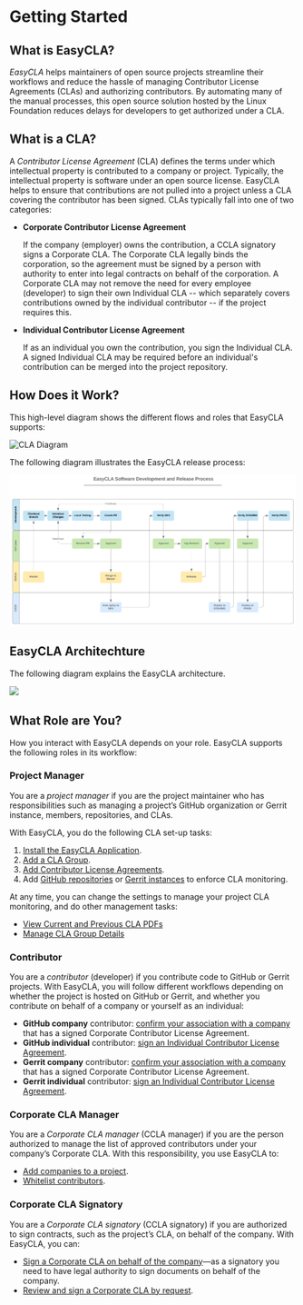 # Getting Started

## What is EasyCLA?

_EasyCLA_ helps maintainers of open source projects streamline their workflows and reduce the hassle of managing Contributor License Agreements \(CLAs\) and authorizing contributors. By automating many of the manual processes, this open source solution hosted by the Linux Foundation reduces delays for developers to get authorized under a CLA.

## What is a CLA?

A _Contributor License Agreement_ \(CLA\) defines the terms under which intellectual property is contributed to a company or project. Typically, the intellectual property is software under an open source license. EasyCLA helps to ensure that contributions are not pulled into a project unless a CLA covering the contributor has been signed. CLAs typically fall into one of two categories:

* **Corporate Contributor License Agreement**

  If the company \(employer\) owns the contribution, a CCLA signatory signs a Corporate CLA. The Corporate CLA legally binds the corporation, so the agreement must be signed by a person with authority to enter into legal contracts on behalf of the corporation. A Corporate CLA may not remove the need for every employee \(developer\) to sign their own Individual CLA -- which separately covers contributions owned by the individual contributor -- if the project requires this.

* **Individual Contributor License Agreement**

  If as an individual you own the contribution, you sign the Individual CLA. A signed Individual CLA may be required before an individual's contribution can be merged into the project repository.

## How Does it Work?

This high-level diagram shows the different flows and roles that EasyCLA supports:

![CLA Diagram](../.gitbook/assets/cla_diagram_v8.png)

The following diagram illustrates the EasyCLA release process:

![CLA Release Process](../.gitbook/assets/easycla_software_development_and_release_process.png)

## EasyCLA Architechture

The following diagram explains the EasyCLA architecture.

![](../.gitbook/assets/architecture-overview.png)

## What Role are You?

How you interact with EasyCLA depends on your role. EasyCLA supports the following roles in its workflow:

### Project Manager

You are a _project manager_ if you are the project maintainer who has responsibilities such as managing a project’s GitHub organization or Gerrit instance, members, repositories, and CLAs.

With EasyCLA, you do the following CLA set-up tasks:

1. [Install the EasyCLA Application](project-managers/install-the-easycla-application.md).
2. [Add a CLA Group](project-managers/add-a-cla-group.md).
3. [Add Contributor License Agreements](project-managers/add-contributor-license-agreements.md).
4. Add [GitHub repositories](project-managers/add-github-repositories-to-cla-monitoring-or-remove-them-from-cla-monitoring.md) or [Gerrit instances](project-managers/add-gerrit-instances-to-cla-monitoring-or-delete-them-from-cla-monitoring.md) to enforce CLA monitoring.

At any time, you can change the settings to manage your project CLA monitoring, and do other management tasks:

* [View Current and Previous CLA PDFs](project-managers/view-current-and-previous-cla-pdfs.md)
* [Manage CLA Group Details](project-managers/manage-cla-group-details.md)

### Contributor

You are a _contributor_ \(developer\) if you contribute code to GitHub or Gerrit projects. With EasyCLA, you will follow different workflows depending on whether the project is hosted on GitHub or Gerrit, and whether you contribute on behalf of a company or yourself as an individual:

* **GitHub company** contributor: [confirm your association with a company ](contributors/contribute-to-a-github-company-project.md) that has a signed Corporate Contributor License Agreement.
* **GitHub individual** contributor: [sign an Individual Contributor License Agreement](contributors/sign-a-cla-as-an-individual-contributor-to-github.md).
* **Gerrit company** contributor: [confirm your association with a company ](contributors/contribute-to-a-gerrit-project.md)that has a signed Corporate Contributor License Agreement.
* **Gerrit individual** contributor: [sign an Individual Contributor License Agreement](contributors/contribute-to-a-gerrit-project.md).

### Corporate CLA Manager

You are a _Corporate CLA manager_ \(CCLA manager\) if you are the person authorized to manage the list of approved contributors under your company’s Corporate CLA. With this responsibility, you use EasyCLA to:

* [Add companies to a project](ccla-managers-and-ccla-signatories/add-a-company-to-a-project.md).
* [Whitelist contributors](ccla-managers-and-ccla-signatories/whitelist-contributors.md).

### Corporate CLA Signatory

You are a _Corporate CLA signatory_ \(CCLA signatory\) if you are authorized to sign contracts, such as the project’s CLA, on behalf of the company. With EasyCLA, you can:

* [Sign a Corporate CLA on behalf of the company](ccla-managers-and-ccla-signatories/sign-a-corporate-cla-on-behalf-of-the-company.md)—as a signatory you need to have legal authority to sign documents on behalf of the company.
* [Review and sign a Corporate CLA by request](ccla-managers-and-ccla-signatories/review-and-sign-a-corporate-cla-by-request.md).

